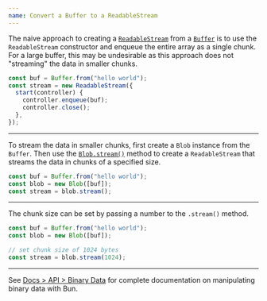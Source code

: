 ```yaml
---
name: Convert a Buffer to a ReadableStream
---
```


The naive approach to creating a [`ReadableStream`](https://developer.mozilla.org/en-US/docs/Web/API/ReadableStream) from a [`Buffer`](https://nodejs.org/api/buffer.html) is to use the `ReadableStream` constructor and enqueue the entire array as a single chunk. For a large buffer, this may be undesirable as this approach does not "streaming" the data in smaller chunks.

```ts
const buf = Buffer.from("hello world");
const stream = new ReadableStream({
  start(controller) {
    controller.enqueue(buf);
    controller.close();
  },
});
```

---

To stream the data in smaller chunks, first create a `Blob` instance from the `Buffer`. Then use the [`Blob.stream()`](https://developer.mozilla.org/en-US/docs/Web/API/Blob/stream) method to create a `ReadableStream` that streams the data in chunks of a specified size.

```ts
const buf = Buffer.from("hello world");
const blob = new Blob([buf]);
const stream = blob.stream();
```

---

The chunk size can be set by passing a number to the `.stream()` method.

```ts
const buf = Buffer.from("hello world");
const blob = new Blob([buf]);

// set chunk size of 1024 bytes
const stream = blob.stream(1024);
```

---

See [Docs > API > Binary Data](/docs/api/binary-data#conversion) for complete documentation on manipulating binary data with Bun.
